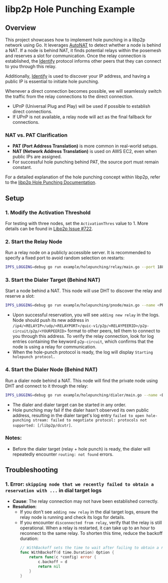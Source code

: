 # libp2p Hole Punching Example

## Overview
This project showcases how to implement hole punching in a libp2p network using Go. It leverages [AutoNAT](https://docs.libp2p.io/concepts/nat/autonat/) to detect whether a node is behind a NAT. If a node is behind NAT, it finds potential relays within the posemesh and reserves a slot for communication. Once the relay connection is established, the [Identify](https://github.com/libp2p/specs/blob/master/identify/README.md) protocol informs other peers that they can connect to you through this relay.

Additionally, [Identify](https://github.com/libp2p/specs/blob/master/identify/README.md) is used to discover your IP address, and having a public IP is essential to initiate hole punching.

Whenever a direct connection becomes possible, we will seamlessly switch the traffic from the relay connections to the direct connection.

- UPnP (Universal Plug and Play) will be used if possible to establish direct connections.
- If UPnP is not available, a relay node will act as the final fallback for connections.

### NAT vs. PAT Clarification
- **PAT (Port Address Translation)** is more common in real-world setups.
- **NAT (Network Address Translation)** is used on AWS EC2, even when public IPs are assigned.
- For successful hole punching behind PAT, the source port must remain constant.

For a detailed explanation of the hole punching concept within libp2p, refer to the [libp2p Hole Punching Documentation](https://docs.libp2p.io/concepts/nat/hole-punching/#hole-punching-in-libp2p).

## Setup

### 1. Modify the Activation Threshold
For testing with three nodes, set the `ActivationThres` value to 1. More details can be found in [Libp2p Issue #722](https://github.com/libp2p/go-libp2p/issues/722).

### 2. Start the Relay Node
Run a relay node on a publicly accessible server. It is recommended to specify a fixed port to avoid random selection on restarts:
```bash
IPFS_LOGGING=debug go run example/holepunching/relay/main.go --port 18804 --relay true --name <RELAY_NODE_NAME>
```

### 3. Start the Dialer Target (Behind NAT)
Start a node behind a NAT. This node will use DHT to discover the relay and reserve a slot:
```bash
IPFS_LOGGING=debug go run example/holepunching/pnode/main.go --name <PRIVATE_NODE_NAME> --bootstrap /ip4/$RELAYIP/udp/$RELAYPORT/quic-v1/p2p/$RELAYPEERID
```
- Upon successful reservation, you will see `adding new relay` in the logs. Node should push its new address in `/ip4/<RELAYIP>/udp/<RELAYPORT>/quic-v1/p2p/<RELAYPEERID>/p2p-circuit/p2p/<YOURPEERID>` format to other peers, tell them to connect to you through this address. To verify the relay connection, look for log entries containing the keyword `p2p-circuit`, which confirms that the node is using a relay for communication.
- When the hole-punch protocol is ready, the log will display `Starting holepunch protocol.`

### 4. Start the Dialer Node (Behind NAT)
Run a dialer node behind a NAT. This node will find the private node using DHT and connect to it through the relay:
```bash
IPFS_LOGGING=debug go run example/holepunching/dialer/main.go --name <DIALER_NODE_NAME> --bootstrap /ip4/$RELAYIP/udp/$RELAYPORT/quic-v1/p2p/$RELAYPEERID
```
- The dialer and dialer target can be started in any order.
- Hole punching may fail if the dialer hasn't observed its own public address, resulting in the dialer target's log entry `failed to open hole-punching stream: failed to negotiate protocol: protocols not supported: [/libp2p/dcutr]`.

### Notes:
- Before the dialer target (relay + hole punch) is ready, the dialer will repeatedly encounter `routing: not found` errors.

## Troubleshooting

### 1. Error: `skipping node that we recently failed to obtain a reservation with ...` in dial target logs
- **Cause**: The relay connection may not have been established correctly.
- **Resolution**: 
  - If you don’t see `adding new relay` in the dial target logs, ensure the relay node is running and check its logs for details.
  - If you encounter `disconnected from relay`, verify that the relay is still operational. When a relay is restarted, it can take up to an hour to reconnect to the same relay. To shorten this time, reduce the backoff duration:
    ```go
    // WithBackoff sets the time to wait after failing to obtain a reservation with a candidate.
    func WithBackoff(d time.Duration) Option {
        return func(c *config) error {
            c.backoff = d
            return nil
        }
    }
    ```
